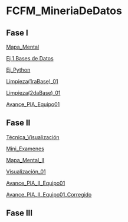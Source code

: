 # FCFM_MineriaDeDatos

## Fase I

[Mapa_Mental](https://github.com/ValeriaGarciaSalazar/FCFM_MineriaDeDatos/blob/main/MapaMental_1_1850355.pdf)

[Ej 1 Bases de Datos](https://github.com/AranzaEsteban/Mineria-de-datos/blob/main/Ej1_BasesDatos_Equipo_1.pdf)

[Ej_Python](https://github.com/ValeriaGarciaSalazar/FCFM_MineriaDeDatos/blob/main/Ej_Python_1850355.ipynb)

[Limpieza(1raBase)_01](https://github.com/AranzaEsteban/Mineria-de-datos/blob/main/Ej_Limpieza_01.ipynb)

[Limpieza(2daBase)_01](https://github.com/AranzaEsteban/Mineria-de-datos/blob/main/Ej_Limpieza(base2)_01.ipynb)

[Avance_PIA_Equipo01](https://github.com/AranzaEsteban/Mineria-de-datos/blob/main/Avance_PIA_Equipo1%20(1).ipynb)

## Fase II

[Técnica_Visualización](https://github.com/AranzaEsteban/Mineria-de-datos/blob/main/Presentación_Visualización_01.pdf)

[Mini_Examenes](https://github.com/AranzaEsteban/Mineria-de-datos/blob/main/Resultados%20kahoot%20visualizaci%C3%B3n.pdf)

[Mapa_Mental_II](https://github.com/ValeriaGarciaSalazar/FCFM_MineriaDeDatos/blob/main/MapaMental_2_1850355.pdf)

[Visualización_01](https://github.com/AranzaEsteban/Mineria-de-datos/blob/main/Visualizaci%C3%B3n1%20.ipynb)

[Avance_PIA_II_Equipo01](https://github.com/AranzaEsteban/Mineria-de-datos/blob/main/AvancePIA_II_Grupo3_01.ipynb)

[Avance_PIA_II_Equipo01_Corregido](https://github.com/AranzaEsteban/Mineria-de-datos/blob/main/AvancePIA_II_Grupo3_01_Corregido.ipynb)

## Fase III
